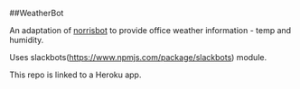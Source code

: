 ##WeatherBot

An adaptation of [norrisbot](https://getpocket.com/a/read/1041488399) to provide office weather information - temp and humidity.

Uses slackbots(https://www.npmjs.com/package/slackbots) module.

This repo is linked to a Heroku app.
